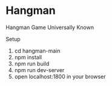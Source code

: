 # Hangman
Hangman Game Universally Known

Setup
1) cd hangman-main
2) npm install
3) npm run build
4) npm run dev-server
5) open localhost:1800 in your browser
